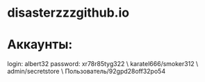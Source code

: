 # disasterzzzgithub.io
# Аккаунты: 
login: albert32
password: xr78r85tyg322 \ karatel666/smoker312 \ admin/secretstore \ Пользователь/92gpd28off32po54
